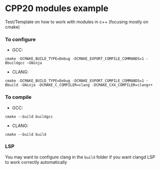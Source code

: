 # CPP20 modules example
Test/Template on how to work with modules in c++ (focusing mostly on cmake)

### To configure
- GCC:
```
cmake -DCMAKE_BUILD_TYPE=Debug -DCMAKE_EXPORT_COMPILE_COMMANDS=1 -Bbuildgcc -GNinja
```
- CLANG: 
```
cmake -DCMAKE_BUILD_TYPE=Debug -DCMAKE_EXPORT_COMPILE_COMMANDS=1 -Bbuild -GNinja -DCMAKE_C_COMPILER=clang -DCMAKE_CXX_COMPILER=clang++
```

### To compile
- GCC:
```
cmake --build buildgcc
```
- CLANG: 
```
cmake --build build
```

### LSP
You may want to configure clang in the `build` folder if you want clangd LSP to work correctly automatically
